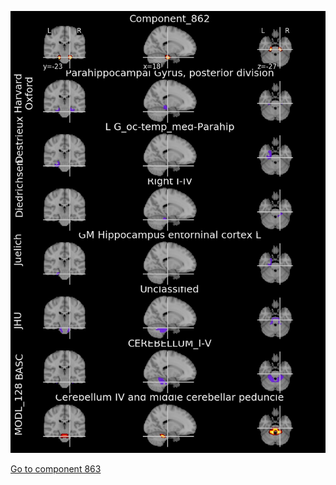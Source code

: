 


![862](preliminary/862.jpg "Component 862")

[Go to component 863](https://parietal-inria.github.io/MODL_atlas/1024/863 "Component 863")
